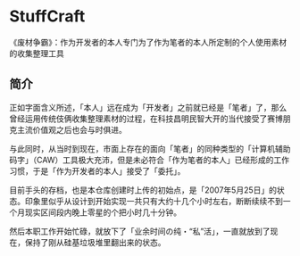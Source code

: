 # StuffCraft

《废材争霸》：作为开发者的本人专门为了作为笔者的本人所定制的个人使用素材的收集整理工具

## 简介

正如字面含义所述，「本人」远在成为「开发者」之前就已经是「笔者」了，那么曾经运用传统伎俩收集整理素材的过程，在科技昌明民智大开的当代接受了赛博朋克主流价值观之后也会与时俱进。

与此同时，从当时到现在，市面上存在的面向「笔者」的同种类型的「计算机辅助码字」（CAW）工具极大充沛，但是未必符合「作为笔者的本人」已经形成的工作习惯，于是「作为开发者的本人」接受了「委托」。

目前手头的存档，也是本仓库创建时上传的初始点，是「2007年5月25日」的状态。印象里似乎从设计到开始实现一共只有大约十几个小时左右，断断续续不到一个月现实区间段内晚上零星的个把小时几十分钟。

然后本职工作开始忙碌，就放下了「业余时间の纯・“私”活」，一直就放到了现在，保持了刚从硅基垃圾堆里翻出来的状态。
